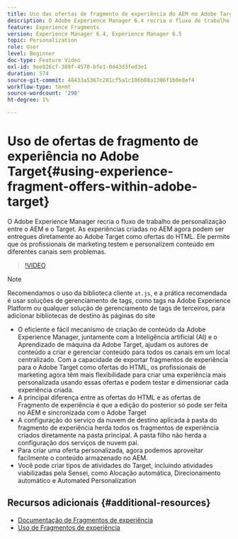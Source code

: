 ```yaml
---
title: Uso das ofertas de fragmento de experiência do AEM no Adobe Target
description: O Adobe Experience Manager 6.4 recria o fluxo de trabalho de personalização entre o AEM e o Target. As experiências criadas no AEM agora podem ser entregues diretamente ao Adobe Target como ofertas do HTML. Ele permite que os profissionais de marketing testem e personalizem conteúdo em diferentes canais sem problemas.
feature: Experience Fragments
version: Experience Manager 6.4, Experience Manager 6.5
topic: Personalization
role: User
level: Beginner
doc-type: Feature Video
exl-id: 9ee826cf-389f-4570-bfe1-0d43d3fed3e1
duration: 574
source-git-commit: 48433a5367c281cf5a1c106b08a1306f1b0e8ef4
workflow-type: tm+mt
source-wordcount: '298'
ht-degree: 1%

---
```


# Uso de ofertas de fragmento de experiência no Adobe Target{#using-experience-fragment-offers-within-adobe-target}

O Adobe Experience Manager recria o fluxo de trabalho de personalização entre o AEM e o Target. As experiências criadas no AEM agora podem ser entregues diretamente ao Adobe Target como ofertas do HTML. Ele permite que os profissionais de marketing testem e personalizem conteúdo em diferentes canais sem problemas.

>[!VIDEO](https://video.tv.adobe.com/v/22383?quality=12&learn=on)

>[!NOTE]
>
>Recomendamos o uso da biblioteca cliente `at.js`, e a prática recomendada é usar soluções de gerenciamento de tags, como tags na Adobe Experience Platform ou qualquer solução de gerenciamento de tags de terceiros, para adicionar bibliotecas de destino às páginas do site


* O eficiente e fácil mecanismo de criação de conteúdo da Adobe Experience Manager, juntamente com a Inteligência artificial (AI) e o Aprendizado de máquina da Adobe Target, ajudam os autores de conteúdo a criar e gerenciar conteúdo para todos os canais em um local centralizado. Com a capacidade de exportar fragmentos de experiência para o Adobe Target como ofertas do HTML, os profissionais de marketing agora têm mais flexibilidade para criar uma experiência mais personalizada usando essas ofertas e podem testar e dimensionar cada experiência criada.
* A principal diferença entre as ofertas do HTML e as ofertas de Fragmento de experiência é que a edição do posterior só pode ser feita no AEM e sincronizada com o Adobe Target
* A configuração do serviço da nuvem de destino aplicada à pasta do fragmento de experiência herda todos os fragmentos de experiência criados diretamente na pasta principal. A pasta filho não herda a configuração dos serviços de nuvem pai.
* Para criar uma oferta personalizada, agora podemos aproveitar facilmente o conteúdo armazenado no AEM.
* Você pode criar tipos de atividades do Target, incluindo atividades viabilizadas pela Sensei, como Alocação automática, Direcionamento automático e Automated Personalization

## Recursos adicionais {#additional-resources}

* [Documentação de Fragmentos de experiência](https://experienceleague.adobe.com/docs/experience-manager-65/authoring/authoring/experience-fragments.html)
* [Uso de Fragmentos de experiência](/help/sites/experience-fragments/experience-fragments-feature-video-use.md)
